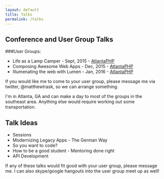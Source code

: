 ```yaml
---
layout: default
title: Talks
permalink: /talks
---
```

## Conference and User Group Talks

###User Groups:

* Life as a Lamp Camper - Sept, 2015 - [AtlantaPHP](https://atlantaphp.org)
* Composing Awesome Web Apps - Dec, 2015 - [AtlantaPHP](https://atlantaphp.org)
* Illumenating the web with Lumen - Jan, 2016 - [AtlantaPHP](https://atlantaphp.org)

If you would like me to come to your user group, please message me via twitter, @matthewtrask,
so we can arrange something.

I'm in Atlanta, GA and can make a day to most of the groups in the southeast area. Anything else
would require working out some transportation.

## Talk Ideas

* Sessions
* Modernizing Legacy Apps - The German Way
* So you want to code?
* How to be a good student - Mentoring done right
* API Development

If any of these talks would fit good with your user group, please message me. I can also skype/google hangouts into the user group meet up as well!
